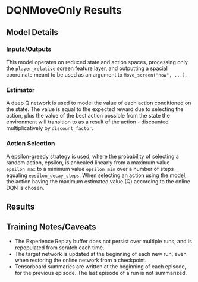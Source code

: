 # DQNMoveOnly Results

## Model Details

### Inputs/Outputs
This model operates on reduced state and action spaces, processing only the `player_relative` screen feature layer, and outputting a spacial coordinate meant to be used as an argument to `Move_screen("now", ...)`.

### Estimator
A deep Q network is used to model the value of each action conditioned on the state. The value is equal to the expected reward due to selecting the action, plus the value of the best action possible from the state the environment will transition to as a result of the action - discounted multiplicatively by `discount_factor`.

### Action Selection
A epsilon-greedy strategy is used, where the probability of selecting a random action, epsilon, is annealed linearly from a maximum value `epsilon_max` to a minimum value `epsilon_min` over a number of steps equaling `epsilon_decay_steps`. When selecting an action using the model, the action having the maximum estimated value (Q) according to the online DQN is chosen.

## Results


## Training Notes/Caveats
* The Experience Replay buffer does not persist over multiple runs, and is repopulated from scratch each time.
* The target network is updated at the beginning of each new run, even when restoring the online network from a checkpoint.
* Tensorboard summaries are written at the beginning of each episode, for the previous episode. The last episode of a run is not summarized.